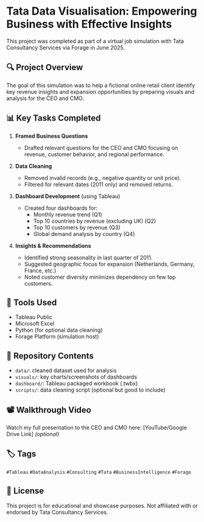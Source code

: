 # Tata Data Visualisation: Empowering Business with Effective Insights

This project was completed as part of a virtual job simulation with Tata Consultancy Services via Forage in June 2025.

## 🔍 Project Overview

The goal of this simulation was to help a fictional online retail client identify key revenue insights and expansion opportunities by preparing visuals and analysis for the CEO and CMO.

## 📊 Key Tasks Completed

1. **Framed Business Questions**  
   - Drafted relevant questions for the CEO and CMO focusing on revenue, customer behavior, and regional performance.

2. **Data Cleaning**  
   - Removed invalid records (e.g., negative quantity or unit price).
   - Filtered for relevant dates (2011 only) and removed returns.

3. **Dashboard Development** (using Tableau)
   - Created four dashboards for:
     - Monthly revenue trend (Q1)
     - Top 10 countries by revenue (excluding UK) (Q2)
     - Top 10 customers by revenue (Q3)
     - Global demand analysis by country (Q4)

4. **Insights & Recommendations**
   - Identified strong seasonality in last quarter of 2011.
   - Suggested geographic focus for expansion (Netherlands, Germany, France, etc.)
   - Noted customer diversity minimizes dependency on few top customers.

## 💼 Tools Used

- Tableau Public
- Microsoft Excel
- Python (for optional data cleaning)
- Forage Platform (simulation host)

## 📁 Repository Contents

- `data/`: cleaned dataset used for analysis
- `visuals/`: key charts/screenshots of dashboards
- `dashboard/`: Tableau packaged workbook (.twbx)
- `scripts/`: data cleaning script (optional but good to include)

## 📽️ Walkthrough Video

Watch my full presentation to the CEO and CMO here: [YouTube/Google Drive Link] *(optional)*

## 🏷️ Tags

`#Tableau` `#DataAnalysis` `#Consulting` `#Tata` `#BusinessIntelligence` `#Forage`

## 📜 License

This project is for educational and showcase purposes. Not affiliated with or endorsed by Tata Consultancy Services.
